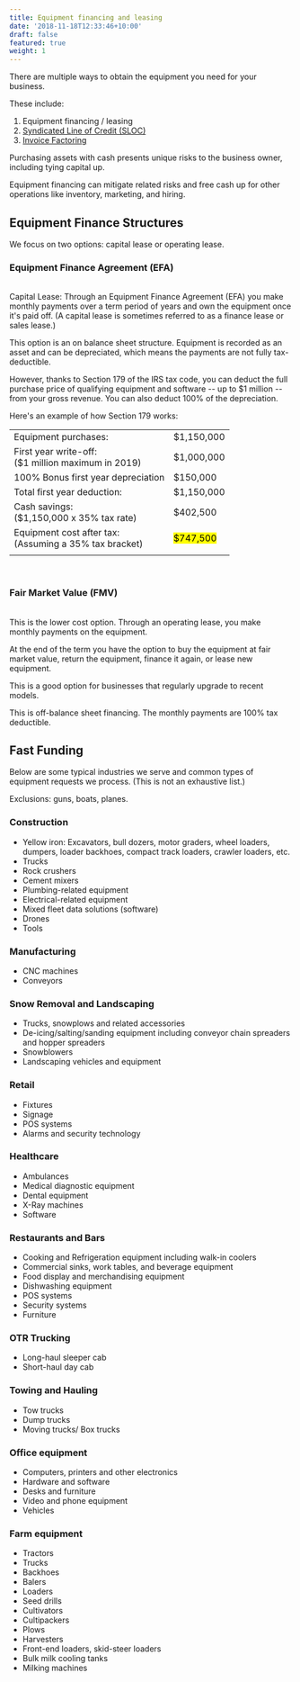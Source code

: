 ```yaml
---
title: Equipment financing and leasing
date: '2018-11-18T12:33:46+10:00'
draft: false
featured: true
weight: 1
---
```

There are multiple ways to obtain the equipment you need for your business.

These include:

1. Equipment financing / leasing
2. [Syndicated Line of Credit (SLOC)](/services/sloc)
3. [Invoice Factoring ](/services/invoice-factoring)

Purchasing assets with cash presents unique risks to the business owner, including tying capital up.

Equipment financing can mitigate related risks and free cash up for other operations like inventory, marketing, and hiring. 

## Equipment Finance Structures

We focus on two options: capital lease or operating lease. 

### Equipment Finance Agreement (EFA)

<br/>Capital Lease: Through an Equipment Finance Agreement (EFA) you make monthly payments over a term period of years and own the equipment once it's paid off. (A capital lease is sometimes referred to as a finance lease or sales lease.) 

This option is an on balance sheet structure. Equipment is recorded as an asset and can be depreciated, which means the payments are not fully tax-deductible. 

However, thanks to Section 179 of the IRS tax code, you can deduct the full purchase price of qualifying equipment and software -- up to $1 million -- from your gross revenue. You can also deduct 100% of the depreciation. 

Here's an example of how Section 179 works:

<table>
  <tr>
    <td>Equipment purchases:</td>
    <td>$1,150,000</td>
  </tr>
  <tr>
    <td>First year write-off:<br>($1 million maximum in 2019)</td>
    <td>$1,000,000</td>
  </tr>
  <tr>
    <td>100% Bonus first year depreciation</td>
    <td>$150,000</td>
  </tr>
  <tr>
    <td>Total first year deduction:</td>
    <td>$1,150,000</td>
  </tr>
  <tr>
    <td>Cash savings: <br>($1,150,000 x 35% tax rate)<br></td>
    <td>$402,500</td>
  </tr>
  <tr>
    <td>Equipment cost after tax: <br>(Assuming a 35% tax bracket)</td>
    <td><mark>$747,500</mark></td>
  </tr>
  <tr>
    <td></td>
    <td></td>
  </tr>
</table><br/>

### Fair Market Value (FMV)

<br/>This is the lower cost option. Through an operating lease, you make monthly payments on the equipment. 

At the end of the term you have the option to buy the equipment at fair market value, return the equipment, finance it again, or lease new equipment.

This is a good option for businesses that regularly upgrade to recent models. 

This is off-balance sheet financing. The monthly payments are 100% tax deductible. 

## Fast Funding

Below are some typical industries we serve and common types of equipment requests we process. (This is not an exhaustive list.) 

Exclusions: guns, boats, planes.

### Construction

* Yellow iron: Excavators, bull dozers, motor graders, wheel loaders, dumpers, loader backhoes, compact track loaders, crawler loaders, etc.
* Trucks
* Rock crushers
* Cement mixers
* Plumbing-related equipment
* Electrical-related equipment 
* Mixed fleet data solutions (software)
* Drones
* Tools

### Manufacturing

* CNC machines
* Conveyors

### Snow Removal and Landscaping

* Trucks, snowplows and related accessories
* De-icing/salting/sanding equipment including conveyor chain spreaders and hopper spreaders
* Snowblowers
* Landscaping vehicles and equipment

### Retail

* Fixtures
* Signage
* POS systems
* Alarms and security technology

### Healthcare

* Ambulances
* Medical diagnostic equipment
* Dental equipment
* X-Ray machines
* Software

### Restaurants and Bars

* Cooking and Refrigeration equipment including walk-in coolers
* Commercial sinks, work tables, and beverage equipment
* Food display and merchandising equipment
* Dishwashing equipment
* POS systems
* Security systems
* Furniture

### OTR Trucking

* Long-haul sleeper cab
* Short-haul day cab

### Towing and Hauling

* Tow trucks
* Dump trucks
* Moving trucks/ Box trucks

### Office equipment

* Computers, printers and other electronics
* Hardware and software
* Desks and furniture
* Video and phone equipment
* Vehicles

### Farm equipment

* Tractors
* Trucks
* Backhoes
* Balers
* Loaders
* Seed drills
* Cultivators
* Cultipackers
* Plows
* Harvesters
* Front-end loaders, skid-steer loaders
* Bulk milk cooling tanks
* Milking machines
